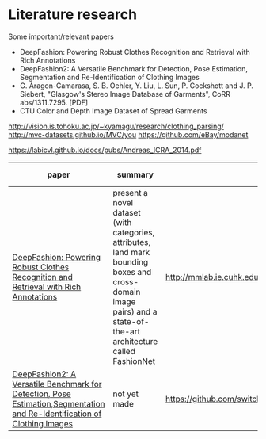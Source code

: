 # Literature research

Some important/relevant papers

* DeepFashion: Powering Robust Clothes Recognition and Retrieval with Rich Annotations
* DeepFashion2: A Versatile Benchmark for Detection, Pose Estimation,
Segmentation and Re-Identification of Clothing Images
* G. Aragon-Camarasa, S. B. Oehler, Y. Liu, L. Sun, P. Cockshott and J. P. Siebert, "Glasgow's Stereo Image Database of Garments", CoRR abs/1311.7295. [PDF]
* CTU Color and Depth Image Dataset of Spread Garments



http://vision.is.tohoku.ac.jp/~kyamagu/research/clothing_parsing/
http://mvc-datasets.github.io/MVC/you
https://github.com/eBay/modanet

https://labicvl.github.io/docs/pubs/Andreas_ICRA_2014.pdf


|  paper | summary | code | dataset(s) | read by |
| ------ | ------- | ---- | ---------- | ------- |
|  [DeepFashion: Powering Robust Clothes Recognition and Retrieval with Rich Annotations](./pdf/deepfashion.pdf) | present a novel dataset (with categories, attributes, land mark bounding boxes and cross-domain image pairs) and a state-of-the-art architecture called FashionNet | http://mmlab.ie.cuhk.edu.hk/projects/DeepFashion.html | DeepFashion | * nik |
| [DeepFashion2: A Versatile Benchmark for Detection, Pose Estimation,Segmentation and Re-Identification of Clothing Images](./pdf/deepfashion2.pdf) | not yet made | https://github.com/switchablenorms/DeepFashion2 | DeepFashion2 | * noone |
